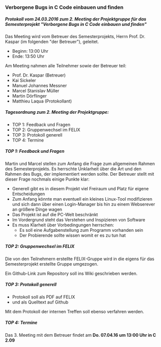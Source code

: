 ### Verborgene Bugs in C Code einbauen und finden
##### Protokoll vom 24.03.2016 zum 2. Meeting der Projektgruppe für das Semesterprojekt "Verborgene Bugs in C Code einbauen und finden"

Das Meeting wird vom Betreuer des Semesterprojekts, Herrn Prof. Dr. Kaspar (im
folgenden "der Betreuer"), geleitet.

- Beginn: 13:00 Uhr
- Ende:   13:50 Uhr

Am Meeting nahmen alle Teilnehmer sowie der Betreuer teil:

- Prof. Dr. Kaspar (Betreuer)
- Kai Sickeler
- Manuel Johannes Messner
- Marcel Stanislav Müller
- Martin Dörflinger
- Matthieu Laqua (Protokollant)

##### Tagesordnung zum 2. Meeting der Projektgruppe:
- TOP 1: Feedback und Fragen
- TOP 2: Gruppenwechsel im FELIX
- TOP 3: Protokoll generell
- TOP 4: Termine

##### TOP 1: Feedback und Fragen
Martin und Marcel stellen zum Anfang die Frage zum allgemeinen Rahmen des
Semesterprojekts.  Es herrschte Unklarheit über die Art und den Rahmen des
Bugs, der implementiert werden sollte.  Der Betreuer stellt mit dieser Frage
nochmals einige Punkte klar:

- Generell gibt es in diesem Projekt viel Freiraum und Platz für eigene Entscheidungen
- Zum Anfang könnte man eventuell ein kleines Linux-Tool modifizieren und sich
  dann über einen Login-Manager bis hin zu einem Webserever an größere Dinge
  wagen
- Das Projekt ist auf die PC-Welt beschränkt
- Im Vordergrund steht das Verstehen und Inspizieren von Software
- Es muss Klarheit über Vorbedingungen herrschen:
    - Es soll eine Aufgabenstellung zum Programm vorhanden sein
    - Der Probierende sollte wissen womit er es zu tun hat

##### TOP 2: Gruppenwechsel im FELIX
Die von den Teilnehmern erstellte FELIX-Gruppe wird in die eigens für das
Semesterprojekt erstellte Gruppe umgezogen.

Ein Github-Link zum Repository soll ins Wiki geschrieben werden.

##### TOP 3: Protokoll generell
- Protokoll soll als PDF auf FELIX 
- und als Quelltext auf Github

Mit dem Protokoll der internen Treffen soll ebenso verfahren werden.

##### TOP 4: Termine
Das 3. Meeting mit dem Betreuer findet am **Do. 07.04.16 um 13:00 Uhr in C 2.09**

